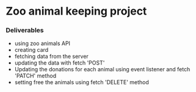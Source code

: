 # Zoo animal keeping project
### Deliverables
- using zoo animals API
- creating card
- fetching data from the server
- updating the data with fetch 'POST'
- Updating the donations for each animal using event listener and fetch 'PATCH' method
- setting free the animals using fetch 'DELETE' method
